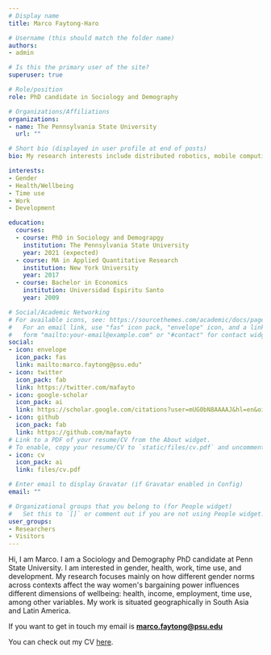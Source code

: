 ```yaml
---
# Display name
title: Marco Faytong-Haro

# Username (this should match the folder name)
authors:
- admin

# Is this the primary user of the site?
superuser: true

# Role/position
role: PhD candidate in Sociology and Demography

# Organizations/Affiliations
organizations:
- name: The Pennsylvania State University
  url: ""

# Short bio (displayed in user profile at end of posts)
bio: My research interests include distributed robotics, mobile computing and programmable matter.

interests:
- Gender
- Health/Wellbeing
- Time use
- Work
- Development

education:
  courses:
  - course: PhD in Sociology and Demograpgy
    institution: The Pennsylvania State University
    year: 2021 (expected)
  - course: MA in Applied Quantitative Research
    institution: New York University
    year: 2017
  - course: Bachelor in Economics
    institution: Universidad Espiritu Santo
    year: 2009

# Social/Academic Networking
# For available icons, see: https://sourcethemes.com/academic/docs/page-builder/#icons
#   For an email link, use "fas" icon pack, "envelope" icon, and a link in the
#   form "mailto:your-email@example.com" or "#contact" for contact widget.
social:
- icon: envelope
  icon_pack: fas
  link: mailto:marco.faytong@psu.edu"
- icon: twitter
  icon_pack: fab
  link: https://twitter.com/mafayto
- icon: google-scholar
  icon_pack: ai
  link: https://scholar.google.com/citations?user=mUG0bN8AAAAJ&hl=en&oi=ao
- icon: github
  icon_pack: fab
  link: https://github.com/mafayto
# Link to a PDF of your resume/CV from the About widget.
# To enable, copy your resume/CV to `static/files/cv.pdf` and uncomment the lines below.
- icon: cv
  icon_pack: ai
  link: files/cv.pdf

# Enter email to display Gravatar (if Gravatar enabled in Config)
email: ""

# Organizational groups that you belong to (for People widget)
#   Set this to `[]` or comment out if you are not using People widget.
user_groups:
- Researchers
- Visitors
---
```


Hi, I am Marco. I am a Sociology and Demography PhD candidate at Penn State University.  I am interested in gender, health, work, time use, and development. My research focuses mainly on how different gender norms across contexts affect the way women's bargaining power influences different dimensions of wellbeing: health, income, employment, time use, among other variables. My work is situated geographically in South Asia and Latin America. 

If you want to get in touch my email is **marco.faytong@psu.edu**

You can check out my CV [here](files/cv.pdf). 
